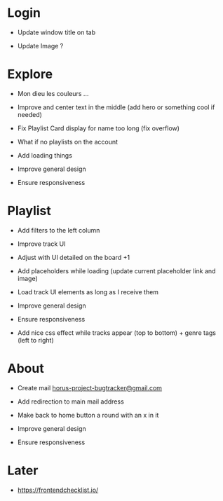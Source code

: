 # Login

* Update window title on tab

* Update Image ?

# Explore

* Mon dieu les couleurs ...

* Improve and center text in the middle (add hero or something cool if needed)

* Fix Playlist Card display for name too long (fix overflow)

* What if no playlists on the account

* Add loading things

* Improve general design

* Ensure responsiveness

# Playlist

* Add filters to the left column

* Improve track UI

* Adjust with UI detailed on the board +1

* Add placeholders while loading (update current placeholder link and image)

* Load track UI elements as long as I receive them

* Improve general design

* Ensure responsiveness

* Add nice css effect while tracks appear (top to bottom) + genre tags (left to right)

# About

* Create mail horus-project-bugtracker@gmail.com

* Add redirection to main mail address

* Make back to home button a round with an x in it

* Improve general design

* Ensure responsiveness



# Later

* https://frontendchecklist.io/
